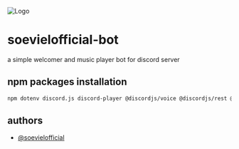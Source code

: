 ![Logo](https://assets-global.website-files.com/6257adef93867e50d84d30e2/636e0b5061df29d55a92d945_full_logo_blurple_RGB.svg)

# soevielofficial-bot

a simple welcomer and music player bot for discord server

## npm packages installation

```bash
npm dotenv discord.js discord-player @discordjs/voice @discordjs/rest @discordjs/opus @discordjs/builders
```
## authors

- [@soevielofficial](https://github.com/soevielofficial)
